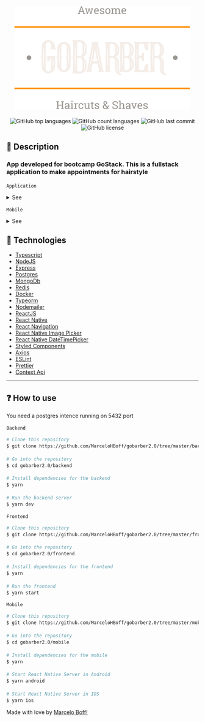 <h2 align="center">
  <img src="./.github/assets/logo.svg" />
</h2>

<p align="center">
  <img alt="GitHub top languages" src="https://img.shields.io/github/languages/top/MarceloHBoff/gobarber2.0.svg">

  <img alt="GitHub count languages" src="https://img.shields.io/github/languages/count/MarceloHBoff/gobarber2.0.svg">

  <img alt="GitHub last commit" src="https://img.shields.io/github/last-commit/MarceloHBoff/gobarber2.0.svg">

  <img alt="GitHub license" src="https://img.shields.io/github/license/MarceloHBoff/gobarber2.0.svg">
</p>

<h2>📔 Description</h2>

### App developed for bootcamp GoStack. This is a fullstack application to make appointments for hairstyle

`Application`

<details>
  <summary>See</summary>

![Frontend](.github/assets/frontend.gif)

</details>

`Mobile`

<details>
  <summary>See</summary>

![Frontend](.github/assets/mobile.gif)

</details>

<h2>🚀 Technologies</h2>

- [Typescript](https://www.typescriptlang.org/)
- [NodeJS](https://nodejs.org)
- [Express](https://expressjs.com/pt-br/)
- [Postgres](https://www.postgresql.org/)
- [MongoDb](https://www.mongodb.com/)
- [Redis](https://redis.io/)
- [Docker](https://www.docker.com/)
- [Typeorm](https://typeorm.io/#/)
- [Nodemailer](https://nodemailer.com/about/)
- [ReactJS](https://reactjs.org/)
- [React Native](https://reactnative.dev/)
- [React Navigation](https://reactnavigation.org/)
- [React Native Image Picker](https://www.npmjs.com/package/react-native-image-picker)
- [React Native DateTimePicker](https://www.npmjs.com/package/@react-native-community/datetimepicker)
- [Styled Components](https://styled-components.com/)
- [Axios](https://github.com/axios/axios)
- [ESLint](https://eslint.org/)
- [Prettier](https://prettier.io/)
- [Context Api](https://pt-br.reactjs.org/docs/context.html)

---

<h2>❓ How to use</h2>

You need a postgres intence running on 5432 port

`Backend`

```bash
# Clone this repository
$ git clone https://github.com/MarceloHBoff/gobarber2.0/tree/master/backend

# Go into the repository
$ cd gobarber2.0/backend

# Install dependencies for the backend
$ yarn

# Run the backend server
$ yarn dev
```

`Frontend`

```bash
# Clone this repository
$ git clone https://github.com/MarceloHBoff/gobarber2.0/tree/master/frontend

# Go into the repository
$ cd gobarber2.0/frontend

# Install dependencies for the frontend
$ yarn

# Run the frontend
$ yarn start
```

`Mobile`

```bash
# Clone this repository
$ git clone https://github.com/MarceloHBoff/gobarber2.0/tree/master/mobile

# Go into the repository
$ cd gobarber2.0/mobile

# Install dependencies for the mobile
$ yarn

# Start React Native Server in Android
$ yarn android

# Start React Native Server in IOS
$ yarn ios
```

Made with love by [Marcelo Boff!](https://www.linkedin.com/in/marcelo-boff)
